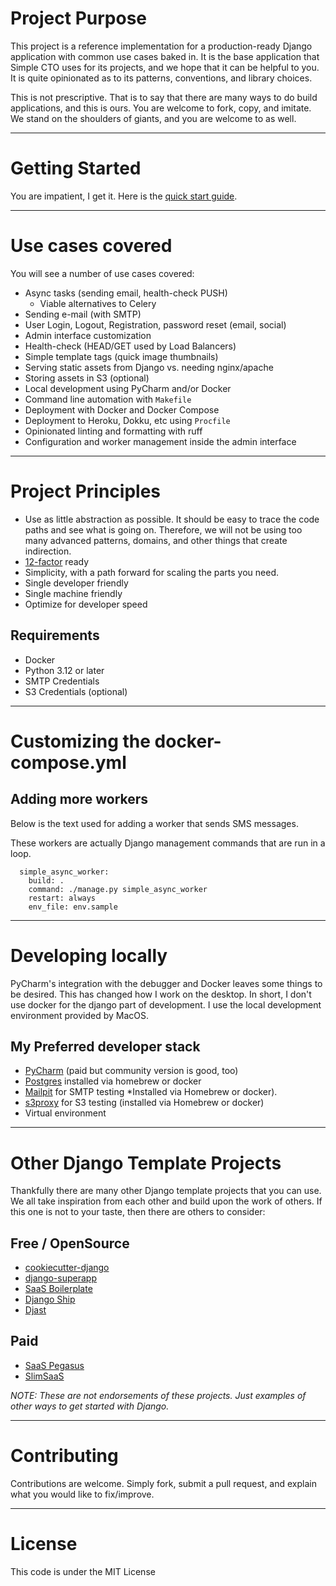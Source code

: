 # Project Purpose
This project is a reference implementation for a production-ready Django
application with common use cases baked in. It is the base application that
Simple CTO uses for its projects, and we hope that it can be helpful to you.
It is quite opinionated as to its patterns, conventions, and library choices.

This is not prescriptive. That is to say that there are many ways to do
build applications, and this is ours. You are welcome to fork, copy, and
imitate. We stand on the shoulders of giants, and you are welcome to as
well.

---

# Getting Started

You are impatient, I get it. Here is the [quick start guide](docs/getting_started.md).

---

# Use cases covered
You will see a number of use cases covered:

  * Async tasks (sending email, health-check PUSH)
    * Viable alternatives to Celery
  * Sending e-mail (with SMTP)
  * User Login, Logout, Registration, password reset (email, social)
  * Admin interface customization
  * Health-check (HEAD/GET used by Load Balancers)
  * Simple template tags (quick image thumbnails)
  * Serving static assets from Django vs. needing nginx/apache
  * Storing assets in S3 (optional)
  * Local development using PyCharm and/or Docker
  * Command line automation with `Makefile`
  * Deployment with Docker and Docker Compose
  * Deployment to Heroku, Dokku, etc using `Procfile`
  * Opinionated linting and formatting with ruff
  * Configuration and worker management inside the admin interface

---

# Project Principles

  * Use as little abstraction as possible. It should be easy to trace the code
    paths and see what is going on. Therefore, we will not be using too
    many advanced patterns, domains, and other things that create indirection.
  * [12-factor](https://12factor.net) ready
  * Simplicity, with a path forward for scaling the parts you need.
  * Single developer friendly
  * Single machine friendly
  * Optimize for developer speed

## Requirements

  * Docker
  * Python 3.12 or later
  * SMTP Credentials
  * S3 Credentials (optional)

---

# Customizing the docker-compose.yml

## Adding more workers

Below is the text used for adding a worker that sends SMS messages.

These workers are actually Django management commands that are run in a loop.

```
  simple_async_worker:
    build: .
    command: ./manage.py simple_async_worker
    restart: always
    env_file: env.sample
```

---

# Developing locally
PyCharm's integration with the debugger and Docker leaves some things to be desired.
This has changed how I work on the desktop. In short, I don't use docker for the django
part of development. I use the local development environment provided by MacOS.

## My Preferred developer stack

  * [PyCharm](https://jetbrains.com/pycharm/) (paid but community version is good, too)
  * [Postgres](https://postgresql.org) installed via homebrew or docker
  * [Mailpit](https://mailpit.axllent.org/) for SMTP testing *Installed via
    Homebrew or docker).
  * [s3proxy](https://github.com/andrewgaul/s3proxy) for S3 testing
    (installed via Homebrew or docker)
  * Virtual environment

---

# Other Django Template Projects
Thankfully there are many other Django template projects that you can use.
We all take inspiration from each other and build upon the work of others.
If this one is not to your taste, then there are others to consider:

## Free / OpenSource
  * [cookiecutter-django](https://github.com/cookiecutter/cookiecutter-django)
  * [django-superapp](https://github.com/django-superapp/django-superapp)
  * [SaaS Boilerplate](https://github.com/apptension/saas-boilerplate)
  * [Django Ship](https://www.djangoship.com)
  * [Djast](https://djast.dev/)

## Paid
  * [SaaS Pegasus](https://www.saaspegasus.com/)
  * [SlimSaaS](https://slimsaas.com/)

*NOTE: These are not endorsements of these projects. Just examples of other
ways to get started with Django.*

---

# Contributing

Contributions are welcome. Simply fork, submit a pull request, and explain
what you would like to fix/improve.

---

# License

This code is under the MIT License
